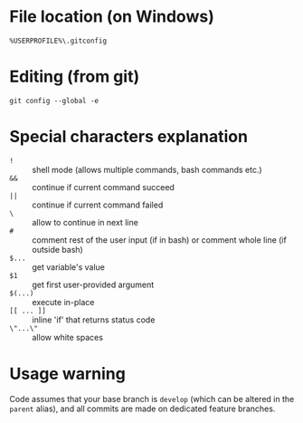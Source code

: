 # File location (on Windows)

`%USERPROFILE%\.gitconfig`

# Editing (from git)

`git config --global -e`

# Special characters explanation

<dl>
  <dt><code>!</code></dt>
  <dd>shell mode (allows multiple commands, bash commands etc.)</dd>

  <dt><code>&&</code></dt>
  <dd>continue if current command succeed</dd>

  <dt><code>||</code></dt>
  <dd>continue if current command failed</dd>

  <dt><code>\</code></dt>
  <dd>allow to continue in next line</dd>

  <dt><code>#</code></dt>
  <dd>comment rest of the user input (if in bash) or comment whole line (if outside bash)</dd>

  <dt><code>$...</code></dt>
  <dd>get variable's value</dd>

  <dt><code>$1</code></dt>
  <dd>get first user-provided argument</dd>

  <dt><code>$(...)</code></dt>
  <dd>execute in-place</dd>

  <dt><code>[[ ... ]]</code></dt>
  <dd>inline 'if' that returns status code</dd>

  <dt><code>\"...\"</code></dt>
  <dd>allow white spaces</dd>
</dl>

# Usage warning

Code assumes that your base branch is `develop` (which can be altered in the `parent` alias), and all commits are made on dedicated feature branches.

